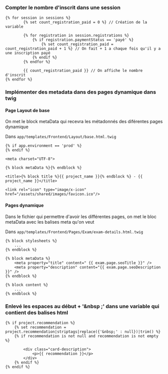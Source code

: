 

### Compter le nombre d'inscrit dans une session


    {% for session in sessions %}
            {% set count_registration_paid = 0 %} // Création de la variable

            {% for registration in session.registrations %}
                {% if registration.paymentStatus == 'payé' %}
                    {% set count_registration_paid = count_registration_paid + 1 %} // On fait + 1 a chaque fois qu'il y a une inscription payé
                {% endif %}
            {% endfor %}
            
            {{ count_registration_paid }} // On affiche le nombre d'inscrit
    {% endfor %}

### Implémenter des metadata dans des pages dynamique dans twig 

#### Page Layout de base

On met le block metaData qui recevra les métadonnés des diférentes pages dynamique

Dans `app/templates/Frontend/Layout/base.html.twig`

    {% if app.environment == 'prod' %}
    {% endif %}

    <meta charset="UTF-8">

    {% block metaData %}{% endblock %}

    <title>{% block title %}{{ project_name }}{% endblock %} - {{ project_name }}</title>

    <link rel="icon" type="image/x-icon" href="/assets/shared/images/favicon.ico"/>


#### Pages dynamique

Dans le fichier qui permettre d'avoir les différentes pages, on met le bloc metaData avec les balises meta qu'on veut

Dans `app/templates/Frontend/Pages/Exam/exam-details.html.twig`

    {% block stylesheets %}
        ...
    {% endblock %}

    {% block metaData %}
        <meta property="title" content=" {{ exam.page.seoTitle }}" />
        <meta property="description" content="{{ exam.page.seoDescription }}" />
    {% endblock %}

    {% block content %}
        ...
    {% endblock %}

### Enlevé les espaces au début + '&nbsp ;' dans une variable qui contient des balises html

    {% if project.recommendation %}
        {% set recommendation = project.recommendation|striptags|replace({'&nbsp;' : null})|trim() %}
        {% if recommendation is not null and recommendation is not empty %}

            <div class="card-description">
                <p>{{ recommendation }}</p>
            </div>
        {% endif %}
    {% endif %}


